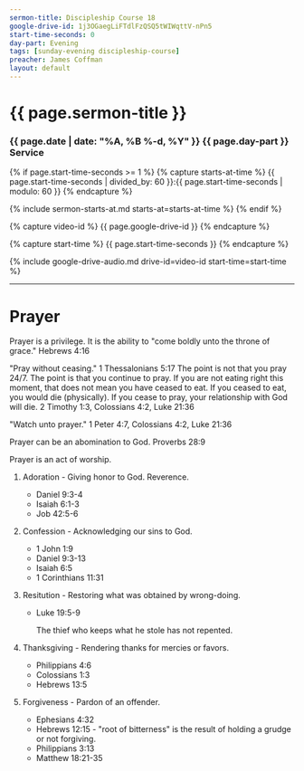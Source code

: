 ```yaml
---
sermon-title: Discipleship Course 18
google-drive-id: 1j3OGaegLiFTdlFzQSQ5tWIWqttV-nPn5
start-time-seconds: 0
day-part: Evening
tags: [sunday-evening discipleship-course]
preacher: James Coffman
layout: default
---
```


# {{ page.sermon-title }}

### {{ page.date | date: "%A, %B %-d, %Y" }} {{ page.day-part }} Service

{% if page.start-time-seconds >= 1 %}
{% capture starts-at-time %}
{{ page.start-time-seconds | divided_by: 60 }}:{{ page.start-time-seconds | modulo: 60 }}
{% endcapture %}

{% include sermon-starts-at.md starts-at=starts-at-time %}
{% endif %}

{% capture video-id %}
{{ page.google-drive-id }}
{% endcapture %}

{% capture start-time %}
{{ page.start-time-seconds }}
{% endcapture %}

{% include google-drive-audio.md drive-id=video-id start-time=start-time %}

***

# Prayer

Prayer is a privilege. It is the ability to "come boldly unto the throne of grace." Hebrews 4:16

"Pray without ceasing." 1 Thessalonians 5:17 The point is not that you pray 24/7. The point is that you continue to pray. If you are not eating right this moment, that does not mean you have ceased to eat. If you ceased to eat, you would die (physically). If you cease to pray, your relationship with God will die. 2 Timothy 1:3, Colossians 4:2, Luke 21:36

"Watch unto prayer." 1 Peter 4:7, Colossians 4:2, Luke 21:36

Prayer can be an abomination to God. Proverbs 28:9

Prayer is an act of worship.
1. Adoration - Giving honor to God. Reverence.
    - Daniel 9:3-4
    - Isaiah 6:1-3
    - Job 42:5-6
2. Confession - Acknowledging our sins to God.
    - 1 John 1:9
    - Daniel 9:3-13
    - Isaiah 6:5
    - 1 Corinthians 11:31

3. Resitution - Restoring what was obtained by wrong-doing.
    - Luke 19:5-9
    
        The thief who keeps what he stole has not repented.

4. Thanksgiving - Rendering thanks for mercies or favors.
    - Philippians 4:6
    - Colossians 1:3
    - Hebrews 13:5

5. Forgiveness - Pardon of an offender.
    - Ephesians 4:32
    - Hebrews 12:15 - "root of bitterness" is the result of holding a grudge or not forgiving.
    - Philippians 3:13
    - Matthew 18:21-35